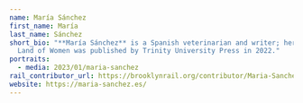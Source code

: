 ```yaml
---
name: María Sánchez
first_name: María
last_name: Sánchez
short_bio: "**María Sánchez** is a Spanish veterinarian and writer; her book
  Land of Women was published by Trinity University Press in 2022."
portraits:
  - media: 2023/01/maria-sanchez
rail_contributor_url: https://brooklynrail.org/contributor/Maria-Sanchez
website: https://maria-sanchez.es/
---
```

